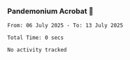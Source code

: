 ### Pandemonium Acrobat 🤸

<!--START_SECTION:waka-->

```all_time
From: 06 July 2025 - To: 13 July 2025

Total Time: 0 secs

No activity tracked
```

<!--END_SECTION:waka-->
